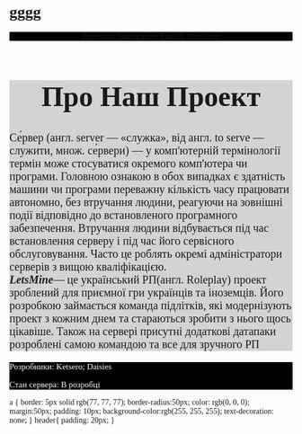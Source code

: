 # gggg
<html>
<title>Головна Сторінка Проекту LetsMine.ua</title>
<head>
<link rel="stylesheet" href="style.css"/>   
</head>
<body style="font-family:san-serif">
<header style="background-color:black; color:white">
<a href="https://ketsero.github.io/LetsMine.ukraine/">Переклад Українською</a>
<a href="https://ketsero.github.io/LetsMine.english/">English translation</a>
</header>
<main style="background-color:lightgray">
<h1 style="background-color:lightgray; font-size:50px; text-align:center">Про Наш Проект</h1>
<p style="font-size:20px">Се́рвер (англ. server — «служка», від англ. to serve — служити, множ. се́рвери) — у комп'ютерній термінології термін може стосуватися окремого комп'ютера чи програми. Головною ознакою в обох випадках є здатність машини чи програми переважну кількість часу працювати автономно, без втручання людини, реагуючи на зовнішні події відповідно до встановленого програмного забезпечення. Втручання людини відбувається під час встановлення серверу і під час його сервісного обслуговування. Часто це роблять окремі адміністратори серверів з вищою кваліфікацією.<br><b><i>LetsMine</i></b>— це український РП(англ. Roleplay) проект зроблений для приємної гри українців та іноземців. 
Його розробкою займається команда підлітків, які модернізують проект з кожним днем та стараються зробити з нього щось
цікавіше. Також на сервері присутні додаткові датапаки розроблені самою командою та все для зручного РП</p>
</main>
<footer style="background-color:black; color:white;">
    <p style="font-size:15px">Розробники: Ketsero; Daisies </p>
    <p style="font-size:15px">Стан сервера: В розробці</p>
</footer>
</body>
</html>
<css></css>
a {
    border: 5px solid rgb(77, 77, 77);
    border-radius:50px;
    color: rgb(0, 0, 0);
    margin:50px;
    padding: 10px;
    background-color:rgb(255, 255, 255);
    text-decoration: none;
}
header{
    padding: 20px;
}
</css>

